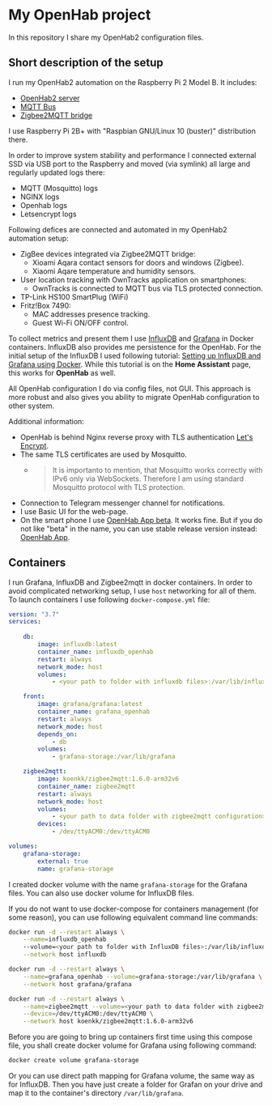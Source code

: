 # My OpenHab project

In this repository I share my OpenHab2 configuration files.

## Short description of the setup

I run my OpenHab2 automation on the Raspberry Pi 2 Model B. It includes:

- [OpenHab2 server](https://www.openhab.org/)
- [MQTT Bus](http://mqtt.org/)
- [Zigbee2MQTT bridge](https://github.com/Koenkk/zigbee2mqtt)

I use Raspberry Pi 2B+ with "Raspbian GNU/Linux 10 (buster)" distribution there.

In order to improve system stability and performance I connected external SSD via USB port to the Raspberry and moved (via symlink) all large and regularly updated logs there:
- MQTT (Mosquitto) logs
- NGINX logs
- Openhab logs
- Letsencrypt logs

Following defices are connected and automated in my OpenHab2 automation setup:
- ZigBee devices integrated via Zigbee2MQTT bridge:
	- Xioami Aqara contact sensors for doors and windows (Zigbee).
	- Xiaomi Aqare temperature and humidity sensors.
- User location tracking with OwnTracks application on smartphones:
	- OwnTracks is connected to MQTT bus via TLS protected connection.
- TP-Link HS100 SmartPlug (WiFi)
- Fritz!Box 7490:
	- MAC addresses presence tracking.
	- Guest Wi-Fi ON/OFF control.

To collect metrics and present them I use [InfluxDB](https://docs.influxdata.com/influxdb/v1.7/) and [Grafana](https://grafana.com/) in Docker containers.
InfluxDB also provides me persistence for the OpenHab.
For the initial setup of the InfluxDB I used following tutorial: [Setting up InfluxDB and Grafana using Docker](https://www.home-assistant.io/blog/2017/04/25/influxdb-grafana-docker/). While this tutorial is on the **Home Assistant** page, this works for **OpenHab** as well.

All OpenHab configuration I do via config files, not GUI. This approach is more robust and also gives you ability to migrate OpenHab configuration to other system.

Additional information:
- OpenHab is behind Nginx reverse proxy with TLS authentication [Let's Encrypt](https://letsencrypt.org/).
- The same TLS certificates are used by Mosquitto.
    - > It is importanto to mention, that Mosquitto works correctly with IPv6 only via WebSockets. Therefore I am using standard Mosquitto protocol with TLS protection.
- Connection to Telegram messenger channel for notifications.
- I use Basic UI for the web-page.
- On the smart phone I use [OpenHab App beta](https://play.google.com/store/apps/details?id=org.openhab.habdroid.beta&hl=en). It works fine. But if you do not like "beta" in the name, you can use stable release version instead: [OpenHab App](https://play.google.com/store/apps/details?id=org.openhab.habdroid&hl=en).

## Containers

I run Grafana, InfluxDB and Zigbee2mqtt in docker containers. In order to avoid complicated networking setup, I use `host` networking for all of them.
To launch containers I use following `docker-compose.yml` file:

```yaml
version: "3.7"
services:
    
    db:
        image: influxdb:latest 
        container_name: influxdb_openhab
        restart: always
        network_mode: host
        volumes:
            - <your path to folder with influxdb files>:/var/lib/influxdb

    front:
        image: grafana/grafana:latest
        container_name: grafana_openhab
        restart: always
        network_mode: host
        depends_on:
            - db
        volumes:
            - grafana-storage:/var/lib/grafana

    zigbee2mqtt:
        image: koenkk/zigbee2mqtt:1.6.0-arm32v6
        container_name: zigbee2mqtt
        restart: always
        network_mode: host
        volumes:
            - <your path to data folder with zigbee2mqtt configuration>:/app/data
        devices:
            - /dev/ttyACM0:/dev/ttyACM0

volumes:
    grafana-storage:
        external: true
        name: grafana-storage
```

I created docker volume with the name `grafana-storage` for the Grafana files. You can also use docker volume for InfluxDB files.

If you do not want to use docker-compose for containers management (for some reason), you can use following equivalent command line commands:

```sh
docker run -d --restart always \
	--name=influxdb_openhab
	--volume=<your path to folder with InfluxDB files>:/var/lib/influxdb \
	--network host influxdb

docker run -d --restart always \
	--name=grafana_openhab --volume=grafana-storage:/var/lib/grafana \
	--network host grafana/grafana

docker run -d --restart always \
	--name=zigbee2mqtt --volume=<your path to data folder with zigbee2mqtt configuration>:/app/data \
	--device=/dev/ttyACM0:/dev/ttyACM0 \
	--network host koenkk/zigbee2mqtt:1.6.0-arm32v6
```

Before you are going to bring up containers first time using this compose file, you shall create docker volume for Grafana using following command:

```sh
docker create volume grafana-storage
```

Or you can use direct path mapping for Grafana volume, the same way as for InfluxDB. Then you have just create a folder for Grafan on your drive and map it to the container's directory `/var/lib/grafana`. 
